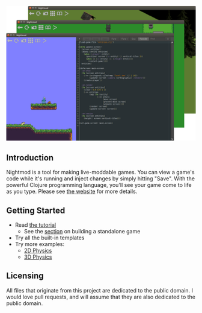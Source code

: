 ![screenshot](screenshot.png)

## Introduction

Nightmod is a tool for making live-moddable games. You can view a game's code while it's running and inject changes by simply hitting "Save". With the powerful Clojure programming language, you'll see your game come to life as you type. Please see [the website](https://nightmod.net) for more details.

## Getting Started

* Read [the tutorial](TUTORIAL.md)
    * See the [section](https://github.com/oakes/Nightmod/blob/master/TUTORIAL.md#building-a-standalone-game) on building a standalone game
* Try all the built-in templates
* Try more examples:
    * [2D Physics](https://gist.github.com/oakes/ee8882f009dbde17f4e1)
    * [3D Physics](https://gist.github.com/oakes/51f672f4124e725cd4b7)

## Licensing

All files that originate from this project are dedicated to the public domain. I would love pull requests, and will assume that they are also dedicated to the public domain.
